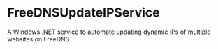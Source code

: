 # FreeDNSUpdateIPService
A Windows .NET service to automate updating dynamic IPs of multiple websites on FreeDNS

